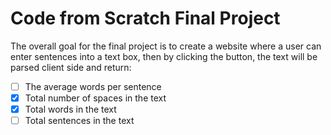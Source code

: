 # Code from Scratch Final Project

The overall goal for the final project is to create a website where a user can enter sentences into a text box, then by clicking the button, the text will be parsed client side and return:

* [ ] The average words per sentence
* [x] Total number of spaces in the text
* [x] Total words in the text
* [ ] Total sentences in the text